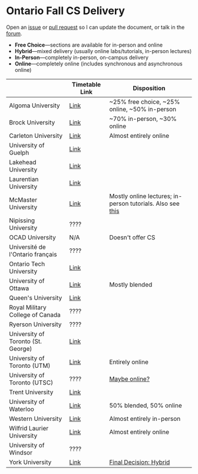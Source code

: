 # Ontario Fall CS Delivery

Open an [issue](https://github.com/jnguyen1098/ontario-fall-cs-delivery/issues/new?assignees=jnguyen1098&labels=documentation&template=edit-request.md&title=) or [pull request](https://github.com/jnguyen1098/ontario-fall-cs-delivery/pulls) so I can update the document, or talk in the [forum](https://github.com/jnguyen1098/ontario-fall-cs-delivery/discussions).

* **Free Choice**—sections are available for in-person and online
* **Hybrid**—mixed delivery (usually online labs/tutorials, in-person lectures)
* **In-Person**—completely in-person, on-campus delivery
* **Online**—completely online (includes synchronous and asynchronous online)

|                                    | Timetable Link                                                                                                                | Disposition                                                                                                                                                        |
|------------------------------------|-------------------------------------------------------------------------------------------------------------------------------|--------------------------------------------------------------------------------------------------------------------------------------------------------------------|
| Algoma University                  | [Link](https://algomau.ca/course-schedules/)                                                                                  | ~25% free choice, ~25% online, ~50% in-person                                                                                                                      |
| Brock University                   | [Link](https://brocku.ca/guides-and-timetables/timetables/?session=fw&type=ug&level=all&program=COSC)                         | ~70% in-person, ~30% online                                                                                                                                        |
| Carleton University                | [Link](https://central.carleton.ca/prod/bwysched.p_select_term?wsea_code=EXT)                                                 | Almost entirely online                                                                                                                                             |
| University of Guelph               | [Link](https://webadvisor.uoguelph.ca/)                                                                                       |                                                                                                                                                                    |
| Lakehead University                | [Link](https://www.lakeheadu.ca/timetable)                                                                                    |                                                                                                                                                                    |
| Laurentian University              | [Link](https://selfservice.laurentian.ca/Student/Courses)                                                                     |                                                                                                                                                                    |
| McMaster University                | [Link](https://mytimetable.mcmaster.ca/)                                                                                      | Mostly online lectures; in-person tutorials. Also see [this](https://www.reddit.com/r/McMaster/comments/nrirpm/letter_from_science_dean_to_professors_about_fall/) |
| Nipissing University               | ????                                                                                                                          |                                                                                                                                                                    |
| OCAD University                    | N/A                                                                                                                           | Doesn't offer CS                                                                                                                                                   |
| Université de l'Ontario français   | ????                                                                                                                          |                                                                                                                                                                    |
| Ontario Tech University            | [Link](https://ssp.mycampus.ca/StudentRegistrationSsb/ssb/term/termSelection?mode=search&mepCode=UOIT#Search%20for%20courses) |                                                                                                                                                                    |
| University of Ottawa               | [Link](https://catalogue.uottawa.ca/en/courses/)                                                                              | Mostly blended                                                                                                                                                     |
| Queen's University                 | [Link](http://www.queensu.ca/registrar/solus-class-schedule)                                                                  |                                                                                                                                                                    |
| Royal Military College of Canada   | ????                                                                                                                          |                                                                                                                                                                    |
| Ryerson University                 | ????                                                                                                                          |                                                                                                                                                                    |
| University of Toronto (St. George) | [Link](http://timetable.iit.artsci.utoronto.ca/)                                                                              |                                                                                                                                                                    |
| University of Toronto (UTM)        | [Link](https://student.utm.utoronto.ca/timetable/)                                                                            | Entirely online                                                                                                                                                    |
| University of Toronto (UTSC)       | ????                                                                                                                          | [Maybe online?](https://www.utsc.utoronto.ca/registrar/timetable)                                                                                                  |
| Trent University                   | [Link](https://www.trentu.ca/WebAdvisor/WebAdvisor)                                                                           |                                                                                                                                                                    |
| University of Waterloo             | [Link](https://classes.uwaterloo.ca/under.html)                                                                               | 50% blended, 50% online                                                                                                                                            |
| Western University                 | [Link](https://studentservices.uwo.ca/secure/timetables/mastertt/ttindex.cfm)                                                 | Almost entirely in-person                                                                                                                                          |
| Wilfrid Laurier University         | [Link](https://loris.wlu.ca/register/ssb/registration/registration)                                                           | Almost entirely online                                                                                                                                             |
| University of Windsor              | ????                                                                                                                          |                                                                                                                                                                    |
| York University                    | [Link](https://w2prod.sis.yorku.ca/Apps/WebObjects/cdm.woa/)                                                                  | [Final Decision: Hybrid](http://eecs.lassonde.yorku.ca/fall-2021-semester-information/)                                                                            |
